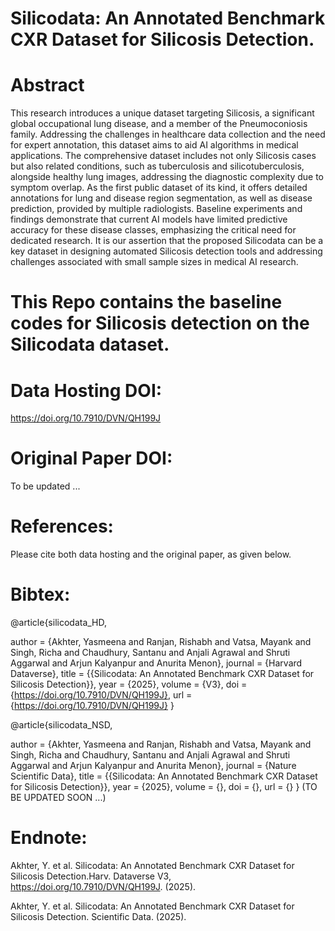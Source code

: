 # Silicodata: An Annotated Benchmark CXR Dataset for Silicosis Detection.<br/>

# Abstract
This research introduces a unique dataset targeting Silicosis, a significant global occupational lung disease, and a member of the Pneumoconiosis family. Addressing the challenges in healthcare data collection and the need for expert annotation, this dataset aims to aid AI algorithms in medical applications. The comprehensive dataset includes not only Silicosis cases but also related conditions, such as tuberculosis and silicotuberculosis, alongside healthy lung images, addressing the diagnostic complexity due to symptom overlap. As the first public dataset of its kind, it offers detailed annotations for lung and disease region segmentation, as well as disease prediction, provided by multiple radiologists. Baseline experiments and findings demonstrate that current AI models have limited
predictive accuracy for these disease classes, emphasizing the critical need for dedicated research. It is our assertion that the proposed Silicodata can be a key dataset in designing automated Silicosis detection tools and addressing challenges associated with small sample sizes in medical AI research.

# This Repo contains the baseline codes for Silicosis detection on the Silicodata dataset.<br/>

# Data Hosting DOI: 
https://doi.org/10.7910/DVN/QH199J

# Original Paper DOI: 
To be updated ...

# References:
Please cite both data hosting and the original paper, as given below.

# Bibtex: <br/>
@article{silicodata_HD,

author = {Akhter, Yasmeena and Ranjan, Rishabh and Vatsa, Mayank and Singh, Richa and Chaudhury, Santanu and Anjali Agrawal and Shruti Aggarwal and Arjun Kalyanpur and Anurita Menon},
journal = {Harvard Dataverse},
title = {{Silicodata: An Annotated Benchmark CXR Dataset for Silicosis Detection}},
year = {2025},
volume = {V3},
doi = {https://doi.org/10.7910/DVN/QH199J},
url = {https://doi.org/10.7910/DVN/QH199J}
}

@article{silicodata_NSD,

author = {Akhter, Yasmeena and Ranjan, Rishabh and Vatsa, Mayank and Singh, Richa and Chaudhury, Santanu and Anjali Agrawal and Shruti Aggarwal and Arjun Kalyanpur and Anurita Menon},
journal = {Nature Scientific Data},
title = {{Silicodata: An Annotated Benchmark CXR Dataset for Silicosis Detection}},
year = {2025},
volume = {},
doi = {},
url = {}
}
(TO BE UPDATED SOON ...)

# Endnote: <br/>
Akhter, Y. et al. Silicodata: An Annotated Benchmark CXR Dataset for Silicosis Detection.Harv. Dataverse V3, https://doi.org/10.7910/DVN/QH199J. (2025).

Akhter, Y. et al. Silicodata: An Annotated Benchmark CXR Dataset for Silicosis Detection. Scientific Data. (2025).


